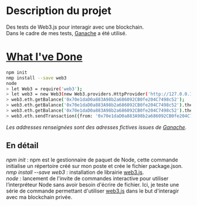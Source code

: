 # Description du projet
Des tests de Web3.js pour interagir avec une blockchain.  
Dans le cadre de mes tests, [Ganache](https://trufflesuite.com/ganache/) a été utilisé.  

# [What I've Done](https://www.youtube.com/watch?v=8sgycukafqQ)
```bash
npm init
nmp install --save web3
node
> let Web3 = require('web3');
> let web3 = new Web3(new Web3.providers.HttpProvider('http://127.0.0.1:7545'));
> web3.eth.getBalance('0x70e1daD0a883A98b2a686092CB0fe204C7498c52');
> web3.eth.getBalance('0x70e1daD0a883A98b2a686092CB0fe204C7498c52').then(console.log)
> web3.eth.getBalance('0x70e1daD0a883A98b2a686092CB0fe204C7498c52').then(function(res) {console.log(web3.utils.fromWei(res, "ether"));})
> web3.eth.sendTransaction({from: '0x70e1daD0a883A98b2a686092CB0fe204C7498c52', to : '0x427054DFF2ECB3456e9C651B7180A431cF710eE6', value: web3.utils.toWei("5", "ether")});
```  
_Les addresses renseignées sont des adresses fictives issues de [Ganache](https://trufflesuite.com/ganache/)._  

## En détail

_npm init_ : npm est le gestionnaire de paquet de Node, cette commande initialise un répertoire créé sur mon poste et crée le fichier package.json.  
_nmp install --save web3_ : installation de librairie [web3.js](https://web3js.readthedocs.io).  
_node_ : lancement de l'invite de commandes interactive pour utiliser l’interpréteur Node sans avoir besoin d'écrire de fichier. Ici, je teste une série de commande permettant d'utiliser [web3.js](https://web3js.readthedocs.io) dans le but d'interagir avec ma blockchain privée.  
